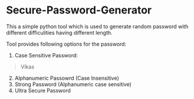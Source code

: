 # Secure-Password-Generator

This a simple python tool which is used to generate random password with different difficulities having different length.

Tool provides following options for the password:
1. Case Sensitive Password:
  > Vikas
2. Alphanumeric Passowrd (Case Insensitive)
3. Strong Password (Alphanumeric case sensitive)
4. Ultra Secure Password

 
